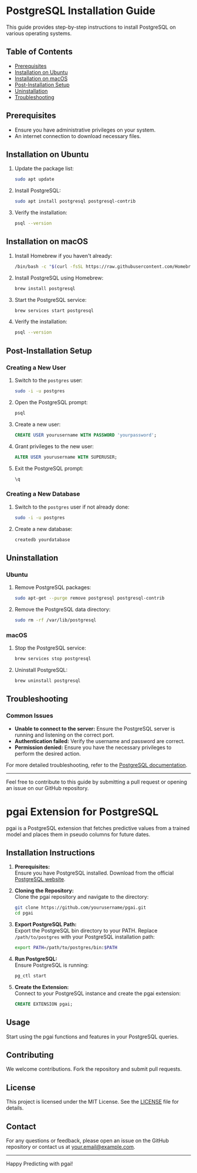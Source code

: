 
# PostgreSQL Installation Guide

This guide provides step-by-step instructions to install PostgreSQL on various operating systems.

## Table of Contents

- [Prerequisites](#prerequisites)
- [Installation on Ubuntu](#installation-on-ubuntu)
- [Installation on macOS](#installation-on-macos)
- [Post-Installation Setup](#post-installation-setup)
- [Uninstallation](#uninstallation)
- [Troubleshooting](#troubleshooting)

## Prerequisites

- Ensure you have administrative privileges on your system.
- An internet connection to download necessary files.

## Installation on Ubuntu

1. Update the package list:
    ```sh
    sudo apt update
    ```

2. Install PostgreSQL:
    ```sh
    sudo apt install postgresql postgresql-contrib
    ```

3. Verify the installation:
    ```sh
    psql --version
    ```

## Installation on macOS

1. Install Homebrew if you haven't already:
    ```sh
    /bin/bash -c "$(curl -fsSL https://raw.githubusercontent.com/Homebrew/install/HEAD/install.sh)"
    ```

2. Install PostgreSQL using Homebrew:
    ```sh
    brew install postgresql
    ```

3. Start the PostgreSQL service:
    ```sh
    brew services start postgresql
    ```

4. Verify the installation:
    ```sh
    psql --version
    ```

## Post-Installation Setup

### Creating a New User

1. Switch to the `postgres` user:
    ```sh
    sudo -i -u postgres
    ```

2. Open the PostgreSQL prompt:
    ```sh
    psql
    ```

3. Create a new user:
    ```sql
    CREATE USER yourusername WITH PASSWORD 'yourpassword';
    ```

4. Grant privileges to the new user:
    ```sql
    ALTER USER yourusername WITH SUPERUSER;
    ```

5. Exit the PostgreSQL prompt:
    ```sh
    \q
    ```

### Creating a New Database

1. Switch to the `postgres` user if not already done:
    ```sh
    sudo -i -u postgres
    ```

2. Create a new database:
    ```sh
    createdb yourdatabase
    ```

## Uninstallation

### Ubuntu

1. Remove PostgreSQL packages:
    ```sh
    sudo apt-get --purge remove postgresql postgresql-contrib
    ```

2. Remove the PostgreSQL data directory:
    ```sh
    sudo rm -rf /var/lib/postgresql
    ```

### macOS

1. Stop the PostgreSQL service:
    ```sh
    brew services stop postgresql
    ```

2. Uninstall PostgreSQL:
    ```sh
    brew uninstall postgresql
    ```

## Troubleshooting

### Common Issues

- **Unable to connect to the server:** Ensure the PostgreSQL server is running and listening on the correct port.
- **Authentication failed:** Verify the username and password are correct.
- **Permission denied:** Ensure you have the necessary privileges to perform the desired action.

For more detailed troubleshooting, refer to the [PostgreSQL documentation](https://www.postgresql.org/docs/).

---

Feel free to contribute to this guide by submitting a pull request or opening an issue on our GitHub repository.

# pgai Extension for PostgreSQL

pgai is a PostgreSQL extension that fetches predictive values from a trained model and places them in pseudo columns for future dates.

## Installation Instructions

1. **Prerequisites:**  
   Ensure you have PostgreSQL installed. Download from the official [PostgreSQL website](https://www.postgresql.org/download/).

2. **Cloning the Repository:**  
   Clone the pgai repository and navigate to the directory:
   ```bash
   git clone https://github.com/yourusername/pgai.git
   cd pgai
   ```

3. **Export PostgreSQL Path:**  
   Export the PostgreSQL bin directory to your PATH. Replace `/path/to/postgres` with your PostgreSQL installation path:
   ```bash
   export PATH=/path/to/postgres/bin:$PATH
   ```

4. **Run PostgreSQL:**  
   Ensure PostgreSQL is running:
   ```bash
   pg_ctl start
   ```

5. **Create the Extension:**  
   Connect to your PostgreSQL instance and create the pgai extension:
   ```sql
   CREATE EXTENSION pgai;
   ```

## Usage

Start using the pgai functions and features in your PostgreSQL queries.

## Contributing

We welcome contributions. Fork the repository and submit pull requests.

## License

This project is licensed under the MIT License. See the [LICENSE](LICENSE) file for details.

## Contact

For any questions or feedback, please open an issue on the GitHub repository or contact us at your.email@example.com.

---

Happy Predicting with pgai!
